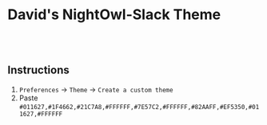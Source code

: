 # David's NightOwl-Slack Theme

<br>
<br>

## Instructions

1. `Preferences` → `Theme` → `Create a custom theme`
2. Paste `#011627,#1F4662,#21C7A8,#FFFFFF,#7E57C2,#FFFFFF,#82AAFF,#EF5350,#011627,#FFFFFF`
